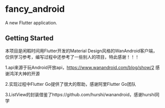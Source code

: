 # fancy_android

A new Flutter application.

## Getting Started

本项目是闲暇时间用Flutter开发的Material Design风格的WanAndroid客户端，仅供学习参考，编写过程中还参考了一些别人的项目，特此感谢！！！

1.api来源于玩Android开放api，https://www.wanandroid.com/blog/show/2  感谢鸿洋大神的开源

2.实现过程中Flutter Go提供了很大的帮助，感谢阿里Flutter Go团队

3.ListView的封装借鉴了https://github.com/hurshi/wanandroid，感谢hurshi同学
